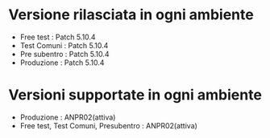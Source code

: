 # Versione rilasciata in ogni ambiente

- Free test : Patch 5.10.4
- Test Comuni : Patch 5.10.4
- Pre subentro : Patch 5.10.4
- Produzione : Patch 5.10.4


# Versioni supportate in ogni ambiente

- Produzione : ANPR02(attiva)
- Free test, Test Comuni, Presubentro : ANPR02(attiva)
